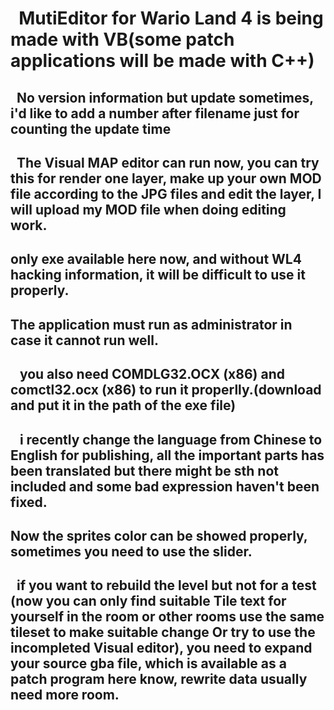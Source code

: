 #   MutiEditor for Wario Land 4 is being made with VB(some patch applications will be made with C++)
##    No version information but update sometimes, i'd like to add a number after filename just for counting the update time
##    The Visual MAP editor can run now, you can try this for render one layer, make up your own MOD file according to the JPG files and edit the layer, I will upload my MOD file when doing editing work.
##    only exe available here now, and without WL4 hacking information, it will be difficult to use it properly. 
##    The application must run as administrator in case it cannot run well.
##    you also need COMDLG32.OCX (x86) and comctl32.ocx (x86) to run it properlly.(download and put it in the path of the exe file)
##    i recently change the language from Chinese to English for publishing, all the important parts has been translated but there might be sth not included and some bad expression haven't been fixed.
##    Now the sprites color can be showed properly, sometimes you need to use the slider.
##    if you want to rebuild the level but not for a test (now you can only find suitable Tile text for yourself in the room or other rooms use the same tileset to make suitable change Or try to use the incompleted Visual editor), you need to expand your source gba file, which is available as a patch program here know, rewrite data usually need more room.
